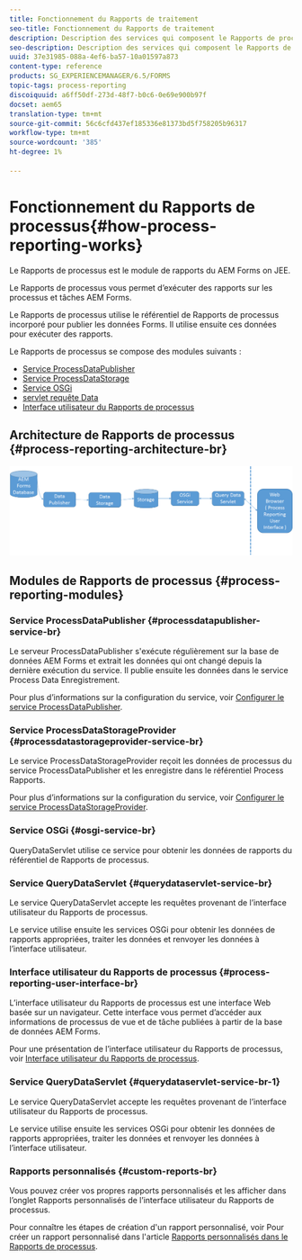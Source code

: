 ```yaml
---
title: Fonctionnement du Rapports de traitement
seo-title: Fonctionnement du Rapports de traitement
description: Description des services qui composent le Rapports de processus AEM Forms on JEE et présentation de l’interface utilisateur du Rapports de processus
seo-description: Description des services qui composent le Rapports de processus AEM Forms on JEE et présentation de l’interface utilisateur du Rapports de processus
uuid: 37e31985-088a-4ef6-ba57-10a01597a873
content-type: reference
products: SG_EXPERIENCEMANAGER/6.5/FORMS
topic-tags: process-reporting
discoiquuid: a6ff50df-273d-48f7-b0c6-0e69e900b97f
docset: aem65
translation-type: tm+mt
source-git-commit: 56c6cfd437ef185336e81373bd5f758205b96317
workflow-type: tm+mt
source-wordcount: '385'
ht-degree: 1%

---
```



# Fonctionnement du Rapports de processus{#how-process-reporting-works}

Le Rapports de processus est le module de rapports du AEM Forms on JEE.

Le Rapports de processus vous permet d’exécuter des rapports sur les processus et tâches AEM Forms.

Le Rapports de processus utilise le référentiel de Rapports de processus incorporé pour publier les données Forms. Il utilise ensuite ces données pour exécuter des rapports.

Le Rapports de processus se compose des modules suivants :

* [Service ProcessDataPublisher](#processdatapublisher-service-br-p)
* [Service ProcessDataStorage](#processdatastorageprovider-service-br-p)
* [Service OSGi](#osgi-service-br-p)
* [servlet requête Data](#querydataservlet-service-br-p)
* [Interface utilisateur du Rapports de processus](#process-reporting-user-interface-br-p)

## Architecture de Rapports de processus {#process-reporting-architecture-br}

![processreportingarchitecture](assets/processreportingarchitecture.png)

## Modules de Rapports de processus {#process-reporting-modules}

### Service ProcessDataPublisher {#processdatapublisher-service-br}

Le serveur ProcessDataPublisher s&#39;exécute régulièrement sur la base de données AEM Forms et extrait les données qui ont changé depuis la dernière exécution du service. Il publie ensuite les données dans le service Process Data Enregistrement.

Pour plus d’informations sur la configuration du service, voir [Configurer le service ProcessDataPublisher](/help/forms/using/process-reporting/install-start-process-reporting.md#p-reportconfiguration-service-p).

### Service ProcessDataStorageProvider {#processdatastorageprovider-service-br}

Le service ProcessDataStorageProvider reçoit les données de processus du service ProcessDataPublisher et les enregistre dans le référentiel Process Rapports.

Pour plus d’informations sur la configuration du service, voir [Configurer le service ProcessDataStorageProvider](/help/forms/using/process-reporting/install-start-process-reporting.md#p-to-configure-the-process-reporting-repository-locations-p).

### Service OSGi {#osgi-service-br}

QueryDataServlet utilise ce service pour obtenir les données de rapports du référentiel de Rapports de processus.

### Service QueryDataServlet {#querydataservlet-service-br}

Le service QueryDataServlet accepte les requêtes provenant de l’interface utilisateur du Rapports de processus.

Le service utilise ensuite les services OSGi pour obtenir les données de rapports appropriées, traiter les données et renvoyer les données à l’interface utilisateur.

### Interface utilisateur du Rapports de processus {#process-reporting-user-interface-br}

L’interface utilisateur du Rapports de processus est une interface Web basée sur un navigateur. Cette interface vous permet d’accéder aux informations de processus de vue et de tâche publiées à partir de la base de données AEM Forms.

Pour une présentation de l’interface utilisateur du Rapports de processus, voir [Interface utilisateur du Rapports de processus](/help/forms/using/process-reporting/introduction-process-reporting.md).

### Service QueryDataServlet {#querydataservlet-service-br-1}

Le service QueryDataServlet accepte les requêtes provenant de l’interface utilisateur du Rapports de processus.

Le service utilise ensuite les services OSGi pour obtenir les données de rapports appropriées, traiter les données et renvoyer les données à l’interface utilisateur.

### Rapports personnalisés {#custom-reports-br}

Vous pouvez créer vos propres rapports personnalisés et les afficher dans l’onglet Rapports personnalisés de l’interface utilisateur du Rapports de processus.

Pour connaître les étapes de création d&#39;un rapport personnalisé, voir Pour créer un rapport personnalisé dans l&#39;article [Rapports personnalisés dans le Rapports de processus](/help/forms/using/process-reporting/process-reporting-custom-reports.md).
